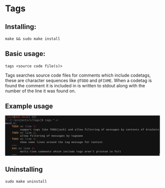 # Tags

## Installing:
`make && sudo make install`
## Basic usage:
`tags <source code file(s)>`

Tags searches source code files for comments which include codetags,
these are character sequences like `@TODO` and `@FIXME`. When a codetag
is found the comment it is included in is written to stdout along with the
number of the line it was found on.

## Example usage
![image of ssm being run on it's own source](example.png)
## Uninstalling
`sudo make uninstall`
